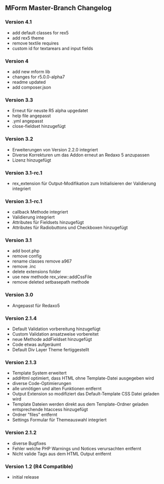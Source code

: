 ## MForm Master-Branch Changelog

### Version 4.1

* add default classes for rex5
* add rex5 theme
* remove textile requires
* custom id for textarears and input fields

### Version 4

* add new mform lib
* changes for r5.0.0-alpha7
* readme updated
* add composer.json

### Version 3.3

* Erneut für neuste R5 alpha upgedatet
* help file angepasst
* .yml angepasst
* close-fieldset hinzugefügt

### Version 3.2

* Erweiterungen von Version 2.2.0 integriert
* Diverse Korrekturen um das Addon erneut an Redaxo 5 anzupassen
* Lizenz hinzugefügt

### Version 3.1-rc.1

* rex_extension für Output-Modifikation zum Initialisieren der Validierung integriert

### Version 3.1-rc.1

* callback Methode integriert
* Validierung integriert
* Attributes für Fieldsets hinzugefügt
* Attributes für Radiobuttons und Checkboxen hinzugefügt

### Version 3.1

* add boot.php
* remove config
* rename classes remove a967
* remove .inc
* delete extensions folder
* use new methode rex_view::addCssFile
* remove deleted setbasepath methode

### Version 3.0

* Angepasst für Redaxo5

### Version 2.1.4

* Default Validation vorbereitung hinzugefügt
* Custom Validation ansatzweise vorbereitet
* neue Methode addFieldset hinzugefügt
* Code etwas aufgeräumt
* Default Div Layer Theme fertiggestellt

### Version 2.1.3

* Template System erweitert
* addHtml optimiert, dass HTML ohne Template-Datei ausgegeben wird
* diverse Code-Optimierungen
* alle unnötigen und alten Funktionen entfernt
* Output Extension so modifiziert das Default-Template CSS Datei geladen wird
* Template Dateien werden direkt aus dem Template-Ordner geladen entsprechende htaccess hinzugefügt
* Ordner "files" entfernt
* Settings Formular für Themeauswahl integriert

### Version 2.1.2

* diverse Bugfixes
* Fehler welche PHP Warnings und Notices verursachten entfernt
* Nicht valide Tags aus dem HTML Output entfernt

### Version 1.2 (R4 Compatible)

* initial release
